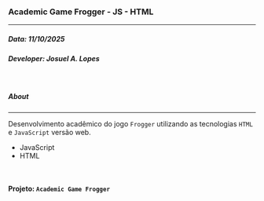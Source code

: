 ### Academic Game Frogger - JS - HTML

---

##### Data: 11/10/2025

##### Developer: Josuel A. Lopes

<br/>

##### About

---
Desenvolvimento acadêmico do jogo `Frogger` utilizando as tecnologias `HTML` e `JavaScript` versão web.

- JavaScript
- HTML

<br/>

#### Projeto: `Academic Game Frogger`

